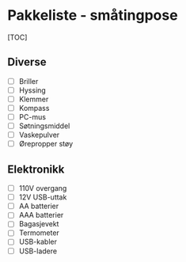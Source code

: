 # Pakkeliste - småtingpose
[TOC]
## Diverse
- [ ] Briller
- [ ] Hyssing
- [ ] Klemmer
- [ ] Kompass
- [ ] PC-mus
- [ ] Søtningsmiddel
- [ ] Vaskepulver
- [ ] Ørepropper støy
## Elektronikk
- [ ] 110V overgang
- [ ] 12V USB-uttak
- [ ] AA batterier
- [ ] AAA batterier
- [ ] Bagasjevekt
- [ ] Termometer
- [ ] USB-kabler
- [ ] USB-ladere
